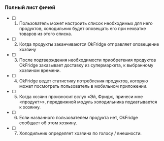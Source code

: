 ### Полный лист фичей

- [ ] 1. Пользователь может настроить список необходимых для него продуктов, холодильник будет оповещать его при нехватке товаров из этого списка.

- [ ] 2. Когда продукты заканчиваются OkFridge отправляет оповещение хозяину

- [ ] 3. После подтверждения необходимости приобретения продуктов OkFridge заказывает доставку из супермаркета, к выбранному хозяином времени.

- [ ] 4. OkFridge ведет статистику потребления продуктов, которую может посмотреть пользователь в мобильном приложении.

- [ ] 5. Когда хозяин произносит вслух «Эй, Фридж, принеси мне <продукт>», передвижной модуль холодильника подкатывается к хозяину.

- [ ] 6. Если названного пользователем продукта нет, OkFridge сообщает об этом хозяину.

- [ ] 7. Холодильник определяет хозяина по голосу / внешности.
